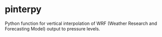 # pinterpy
Python function for vertical interpolation of WRF (Weather Research and Forecasting Model) output to pressure levels.
